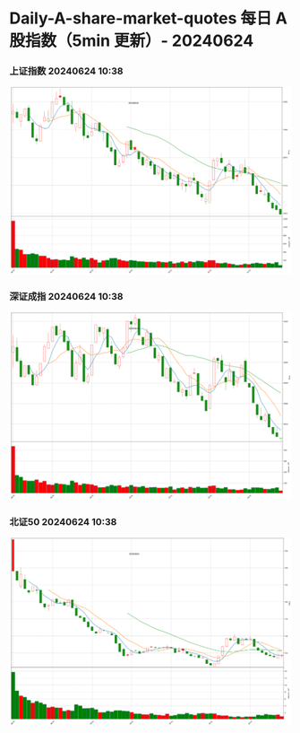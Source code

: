 
# Daily-A-share-market-quotes 每日 A 股指数（5min 更新）- 20240624

### 上证指数 20240624 10:38
![](./fig/2024/6/20240624-sh000001.png)

### 深证成指 20240624 10:38
![](./fig/2024/6/20240624-sz399001.png)

### 北证50 20240624 10:38
![](./fig/2024/6/20240624-bj899050.png)
